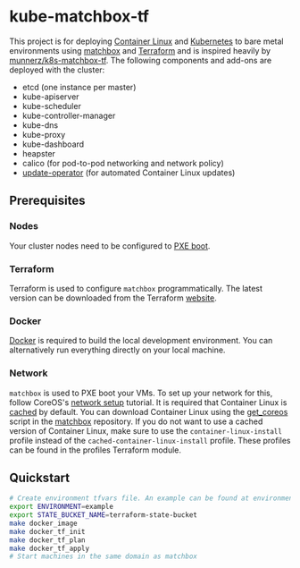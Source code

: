 # kube-matchbox-tf

This project is for deploying [Container Linux][8] and [Kubernetes][9] to bare metal environments using [matchbox][10] and [Terraform][1] and is inspired heavily by [munnerz/k8s-matchbox-tf][11]. The following components and add-ons are deployed with the cluster:

- etcd (one instance per master)
- kube-apiserver
- kube-scheduler
- kube-controller-manager
- kube-dns
- kube-proxy
- kube-dashboard
- heapster
- calico (for pod-to-pod networking and network policy)
- [update-operator][12] (for automated Container Linux updates)

## Prerequisites

### Nodes

Your cluster nodes need to be configured to [PXE boot][4].

### Terraform 

Terraform is used to configure `matchbox` programmatically. The latest version can be downloaded from the Terraform [website][1].

### Docker

[Docker][7] is required to build the local development environment. You can alternatively run everything directly on your local machine.

### Network

`matchbox` is used to PXE boot your VMs. To set up your network for this, follow CoreOS's [network setup][2] tutorial. It is required that Container Linux is [cached][3] by default. You can download Container Linux using the [get_coreos][5] script in the [matchbox][6] repository. If you do not want to use a cached version of Container Linux, make sure to use the `container-linux-install` profile instead of the `cached-container-linux-install` profile. These profiles can be found in the profiles Terraform module.

## Quickstart

```bash
# Create environment tfvars file. An example can be found at environments/example
export ENVIRONMENT=example
export STATE_BUCKET_NAME=terraform-state-bucket
make docker_image
make docker_tf_init
make docker_tf_plan
make docker_tf_apply
# Start machines in the same domain as matchbox
```

[1]: https://www.terraform.io/
[2]: https://coreos.com/matchbox/docs/latest/network-setup.html
[3]: https://coreos.com/matchbox/docs/latest/api.html#assets
[4]: https://coreos.com/os/docs/latest/booting-with-ipxe.html
[5]: https://github.com/coreos/matchbox/blob/master/scripts/get-coreos
[6]: https://github.com/coreos/matchbox
[7]: https://www.docker.com/
[8]: https://coreos.com/os/docs/latest/
[9]: https://kubernetes.io/docs/home/
[10]: https://coreos.com/matchbox/docs/latest/
[11]: https://github.com/munnerz/k8s-matchbox-tf
[12]: https://github.com/coreos/container-linux-update-operator